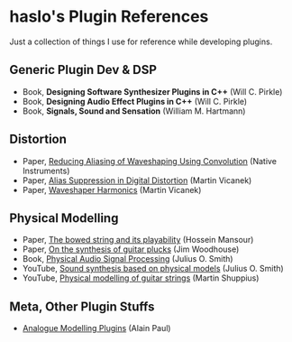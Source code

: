 # haslo's Plugin References

Just a collection of things I use for reference while developing plugins.

## Generic Plugin Dev & DSP

* Book, **Designing Software Synthesizer Plugins in C++** (Will C. Pirkle)
* Book, **Designing Audio Effect Plugins in C++** (Will C. Pirkle)
* Book, **Signals, Sound and Sensation** (William M. Hartmann)

## Distortion

* Paper, [Reducing Aliasing of Waveshaping Using Convolution](distortion/Reducing%20Aliasing%20Waveshaping.pdf) (Native Instruments)
* Paper, [Alias Suppression in Digital Distortion](distortion/AADistortion.pdf) (Martin Vicanek)
* Paper, [Waveshaper Harmonics](distortion/WaveshaperHarmonix.pdf) (Martin Vicanek)

## Physical Modelling

* Paper, [The bowed string and its playability](physical_modelling/bowed_string_playability.pdf) (Hossein Mansour)
* Paper, [On the synthesis of guitar plucks](physical_modelling/On_the_synthesis_of_guitar_plucks.pdf) (Jim Woodhouse)
* Book, [Physical Audio Signal Processing](https://ccrma.stanford.edu/~jos/pasp/) (Julius O. Smith)
* YouTube, [Sound synthesis based on physical models](https://www.youtube.com/watch?v=dUcNzPhZdwk) (Julius O. Smith)
* YouTube, [Physical modelling of guitar strings](https://www.youtube.com/watch?v=sxt5rxF_PdI) (Martin Shuppius)

## Meta, Other Plugin Stuffs

* [Analogue Modelling Plugins](meta/Analogue%20modelling%20plugins.pdf) (Alain Paul)
